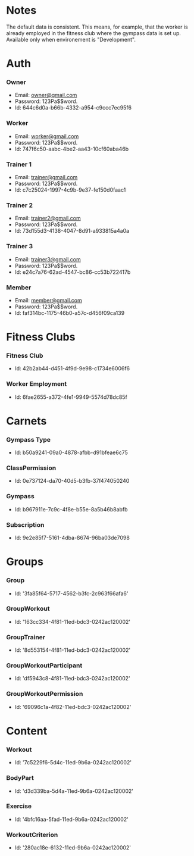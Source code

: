 # Notes
The default data is consistent. This means, for example, that the worker is already employed in the fitness club where the gympass data is set up.  
Available only when environement is "Development".  

# Auth

### Owner
- Email: owner@gmail.com  
- Password: 123Pa$$word.  
- Id: 644c6d0a-b66b-4332-a954-c9ccc7ec95f6

### Worker
- Email: worker@gmail.com  
- Password: 123Pa$$word.  
- Id: 747f6c50-aabc-4be2-aa43-10cf60aba46b  

### Trainer 1
- Email: trainer@gmail.com  
- Password: 123Pa$$word.  
- Id: c7c25024-1997-4c9b-9e37-fe150d0faac1  

### Trainer 2
- Email: trainer2@gmail.com  
- Password: 123Pa$$word.  
- Id: 73d155d3-4138-4047-8d91-a933815a4a0a  

### Trainer 3
- Email: trainer3@gmail.com  
- Password: 123Pa$$word.  
- Id: e24c7a76-62ad-4547-bc86-cc53b722417b  

### Member
- Email: member@gmail.com  
- Password: 123Pa$$word.  
- Id: faf314bc-1175-46b0-a57c-d456f09ca139  

# Fitness Clubs

### Fitness Club
- Id: 42b2ab44-d451-4f9d-9e98-c1734e6006f6  

### Worker Employment
- Id: 6fae2655-a372-4fe1-9949-5574d78dc85f  

# Carnets

### Gympass Type
- Id: b50a9241-09a0-4878-afbb-d91bfeae6c75

### ClassPermission
- Id: 0e737124-da70-40d5-b3fb-37f474050240

### Gympass
- Id: b967911e-7c9c-4f8e-b55e-8a5b46b8abfb

### Subscription
- Id: 9e2e85f7-5161-4dba-8674-96ba03de7098


# Groups

### Group
- Id: '3fa85f64-5717-4562-b3fc-2c963f66afa6'

### GroupWorkout
- Id: '163cc334-4f81-11ed-bdc3-0242ac120002'

### GroupTrainer
- Id: '8d553154-4f81-11ed-bdc3-0242ac120002'

### GroupWorkoutParticipant
- Id: 'df5943c8-4f81-11ed-bdc3-0242ac120002'

### GroupWorkoutPermission
- Id: '69096c1a-4f82-11ed-bdc3-0242ac120002'


# Content

### Workout
- Id: '7c5229f6-5d4c-11ed-9b6a-0242ac120002'

### BodyPart
- Id: 'd3d339ba-5d4a-11ed-9b6a-0242ac120002'

### Exercise
- Id: '4bfc16aa-5fad-11ed-9b6a-0242ac120002'

### WorkoutCriterion
- Id: '280ac18e-6132-11ed-9b6a-0242ac120002'

